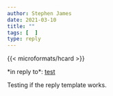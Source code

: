 ```yaml
---
author: Stephen James
date: 2021-03-10
title: ""
tags: [  ]
type: reply
---
```


   {{< microformats/hcard >}}
<p>*in reply to*: <a class="u-in-reply-to" href="test">test</a></p>
<p class="e-content">Testing if the reply template works.<p>
 	  <time class="dt-published" datetime="2021-03-10T13:18:42"></time>
	</a>
</p>

